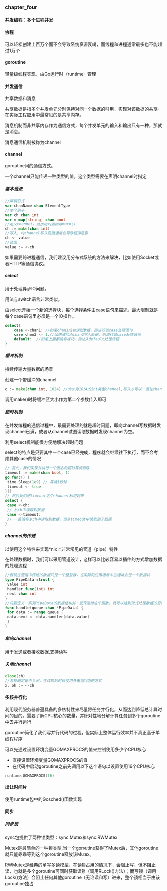 ### chapter_four

#### 并发编程：多个进程并发

#### 协程

可以轻松创建上百万个而不会导致系统资源衰竭，而线程和进程通常最多也不能超过1万个

#### goroutine

轻量级线程实现，由Go运行时（runtime）管理

#### 并发通信

共享数据和消息

共享数据是指多个并发单元分别保持对同一个数据的引用，实现对该数据的共享。在实际工程应用中最常见的是共享内存。

消息机制而非共享内存作为通信方式，每个并发单元的输入和输出只有一种，那就是消息。

消息通信机制被称为channel

#### channel

goroutine间的通信方式。

一个channel只能传递一种类型的值，这个类型需要在声明channel时指定

##### 基本语法

````go
//声明形式
var chanName chan ElementType 
//举个例子
var ch chan int 
var m map[string] chan bool 
//定义channel，直接用内置函数mack()
ch := make(chan int) 
//写入，向channel写入数据通常会导致程序阻塞
ch <- value 
//读出
value := <-ch 
````

如果需要跨进程通信，我们建议用分布式系统的方法来解决，比如使用Socket或者HTTP等通信协议。

##### select

用于处理异步IO问题。

用法与switch语言非常类似。

由select开始一个新的选择块，每个选择条件由case语句来描述。最大限制就是每个case语句里必须是一个IO操作。

```go
select{
    case <-chan1: //如果chan1成功读到数据，则进行该case处理语句
    case chan2 <- 1://如果成功向chan2写入数据，则进行该case处理语句
    default:  //如果上面都没有成功，则进入default处理流程
}
```

##### 缓冲机制

持续传输大量数据的场景

创建一个带缓冲的channel

```go
c := make(chan int, 1024) //大小为1024的int类型channel,写入方可以一直往channel里写入，在缓冲区被填完之前都不会阻塞
```

调用make()时将缓冲区大小作为第二个参数传入即可

##### 超时机制

在并发编程的通信过程中，最需要处理的就是超时问题，即向channel写数据时发现channel已满，或者从channel试图读取数据时发现channel为空。

利用select机制能很方便地解决超时问题

select的特点是只要其中一个case已经完成，程序就会继续往下执行，而不会考虑其他case的情况

```go
// 首先，我们实现并执行一个匿名的超时等待函数
timeout := make(chan bool, 1) 
go func() { 
 time.Sleep(1e9) // 等待1秒钟
 timeout <- true
}() 
// 然后我们把timeout这个channel利用起来
select { 
 case <-ch: 
 // 从ch中读取到数据
 case <-timeout: 
 // 一直没有从ch中读取到数据，但从timeout中读取到了数据
}
```

##### channel的传递

以使用这个特性来实现*nix上非常常见的管道（pipe）特性

在处理数据时，我们可以采用管道设计，这样可以比较容易以插件的方式增加数据的处理流程

```go
//假设在管道中传递的数据只是一个整型数，在实际的应用场景中这通常会是一个数据块
type PipeData struct { 
 value int
 handler func(int) int
 next chan int
} 
//只要定义一系列PipeData的数据结构并一起传递给这个函数，就可以达到流式处理数据的目的
func handle(queue chan *PipeData) { 
 for data := range queue { 
 data.next <- data.handler(data.value) 
 } 
} 
```

##### 单向channel 

用于发送或者接收数据,支持读写

##### 关闭channel 

```go
close(ch) 
//怎样确定是否关闭，在读取的时候使用多重返回值的方式
x, ok := <-ch 
```

#### 多核并行化

利用现代服务器普遍具备的多核特性来尽量将任务并行化，从而达到降低总计算时间的目的。需要了解CPU核心的数量，并针对性地分解计算任务到多个goroutine中去并行运行

goroutine简化了我们写并行代码的过程，但实际上整体运行效率并不真正高于单线程程序

可以先通过设置环境变量GOMAXPROCS的值来控制使用多少个CPU核心

* 直接设置环境变量GOMAXPROCS的值
* 在代码中启动goroutine之前先调用以下这个语句以设置使用16个CPU核心

```go
runtime.GOMAXPROCS(16)
```

#### 出让时间片

使用runtime包中的Gosched()函数实现

#### 同步

##### 同步锁

sync包提供了两种锁类型：sync.Mutex和sync.RWMutex

Mutex是最简单的一种锁类型,当一个goroutine获得了Mutex后，其他goroutine就只能乖乖等到这个goroutine释放该Mutex。

RWMutex是经典的单写多读模型，在读锁占用的情况下，会阻止写，但不阻止读，也就是多个goroutine可同时获取读锁（调用RLock()方法）；而写锁（调用Lock()方法）会阻止任何其他goroutine（无论读和写）进来，整个锁相当于由该goroutine独占
